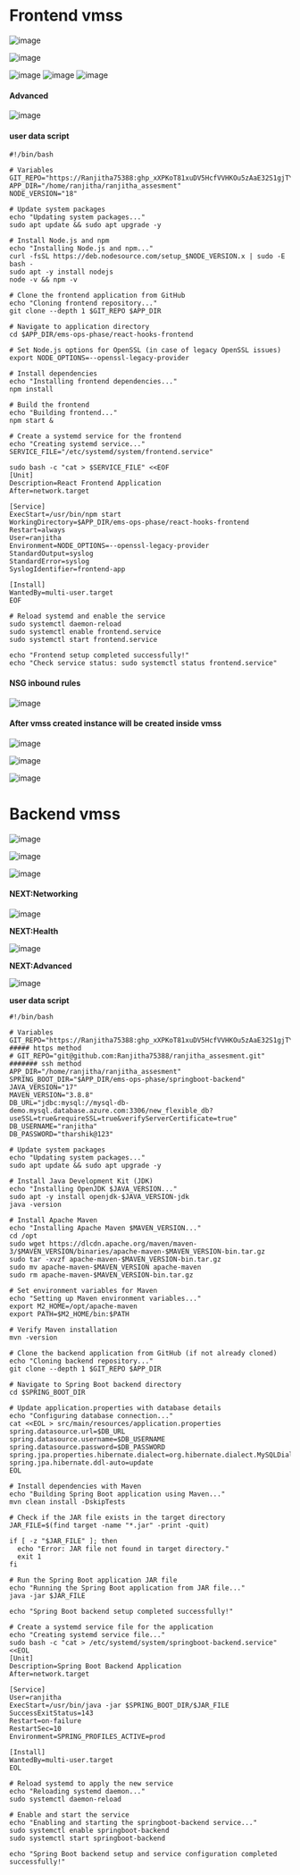 # Frontend vmss
![image](https://github.com/user-attachments/assets/a3325b88-2a19-45a6-ba95-bca2c77365b9)

![image](https://github.com/user-attachments/assets/6107638a-3a78-4a32-a701-9c6f0255c465)


![image](https://github.com/user-attachments/assets/0e32ab2f-9795-45eb-9569-4937a482ec68)
![image](https://github.com/user-attachments/assets/08959e01-5f9f-4e39-9596-f493ed14953b)
![image](https://github.com/user-attachments/assets/4610d1a6-5a02-4f35-8a8e-4892aada217c)

#### Advanced
![image](https://github.com/user-attachments/assets/38c75d8c-abed-49fc-90da-b61e307cbf5e)

#### user data script
```
#!/bin/bash

# Variables
GIT_REPO="https://Ranjitha75388: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@github.com/Ranjitha75388/ranjitha_assesment.git"
APP_DIR="/home/ranjitha/ranjitha_assesment"
NODE_VERSION="18"

# Update system packages
echo "Updating system packages..."
sudo apt update && sudo apt upgrade -y

# Install Node.js and npm
echo "Installing Node.js and npm..."
curl -fsSL https://deb.nodesource.com/setup_$NODE_VERSION.x | sudo -E bash -
sudo apt -y install nodejs
node -v && npm -v

# Clone the frontend application from GitHub
echo "Cloning frontend repository..."
git clone --depth 1 $GIT_REPO $APP_DIR

# Navigate to application directory
cd $APP_DIR/ems-ops-phase/react-hooks-frontend

# Set Node.js options for OpenSSL (in case of legacy OpenSSL issues)
export NODE_OPTIONS=--openssl-legacy-provider

# Install dependencies
echo "Installing frontend dependencies..."
npm install

# Build the frontend
echo "Building frontend..."
npm start &

# Create a systemd service for the frontend
echo "Creating systemd service..."
SERVICE_FILE="/etc/systemd/system/frontend.service"

sudo bash -c "cat > $SERVICE_FILE" <<EOF
[Unit]
Description=React Frontend Application
After=network.target

[Service]
ExecStart=/usr/bin/npm start
WorkingDirectory=$APP_DIR/ems-ops-phase/react-hooks-frontend
Restart=always
User=ranjitha
Environment=NODE_OPTIONS=--openssl-legacy-provider
StandardOutput=syslog
StandardError=syslog
SyslogIdentifier=frontend-app

[Install]
WantedBy=multi-user.target
EOF

# Reload systemd and enable the service
sudo systemctl daemon-reload
sudo systemctl enable frontend.service
sudo systemctl start frontend.service

echo "Frontend setup completed successfully!"
echo "Check service status: sudo systemctl status frontend.service"
```
#### NSG inbound rules

![image](https://github.com/user-attachments/assets/fac9e1e2-3e2d-4758-9f25-60ed2eb1c265)

#### After vmss created instance will be created inside vmss

![image](https://github.com/user-attachments/assets/5f18124f-cd2f-455a-a86c-91ce985c6b7a)

![image](https://github.com/user-attachments/assets/7c7f4a4b-44da-43ea-97ef-c28ecb5b685b)

![image](https://github.com/user-attachments/assets/7892ebaf-2ca4-4c59-aa75-dae0791e696f)


# Backend vmss

![image](https://github.com/user-attachments/assets/9ba0abfc-8a74-4702-8269-202870499a17)

![image](https://github.com/user-attachments/assets/bae84bec-2661-41f3-b2dd-ac740986c62c)

![image](https://github.com/user-attachments/assets/a35eba21-c9e7-4ee3-b423-04267fd07926)

#### NEXT:Networking

![image](https://github.com/user-attachments/assets/85f2feaf-3f4e-4710-8cd3-11feeda68265)

**NEXT:Health**

![image](https://github.com/user-attachments/assets/afcd996c-a8b7-4d85-8c61-b96c3dc71326)

**NEXT:Advanced**

![image](https://github.com/user-attachments/assets/8b5cce96-ca01-4705-87ad-8ea713963a2e)

**user data script**
```
#!/bin/bash

# Variables
GIT_REPO="https://Ranjitha75388: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@github.com/Ranjitha75388/ranjitha_assesment.git"     ##### https method
# GIT_REPO="git@github.com:Ranjitha75388/ranjitha_assesment.git"      ####### ssh method
APP_DIR="/home/ranjitha/ranjitha_assesment"
SPRING_BOOT_DIR="$APP_DIR/ems-ops-phase/springboot-backend"
JAVA_VERSION="17"
MAVEN_VERSION="3.8.8"
DB_URL="jdbc:mysql://mysql-db-demo.mysql.database.azure.com:3306/new_flexible_db?useSSL=true&requireSSL=true&verifyServerCertificate=true"
DB_USERNAME="ranjitha"
DB_PASSWORD="tharshik@123"

# Update system packages
echo "Updating system packages..."
sudo apt update && sudo apt upgrade -y

# Install Java Development Kit (JDK)
echo "Installing OpenJDK $JAVA_VERSION..."
sudo apt -y install openjdk-$JAVA_VERSION-jdk
java -version

# Install Apache Maven
echo "Installing Apache Maven $MAVEN_VERSION..."
cd /opt
sudo wget https://dlcdn.apache.org/maven/maven-3/$MAVEN_VERSION/binaries/apache-maven-$MAVEN_VERSION-bin.tar.gz
sudo tar -xvzf apache-maven-$MAVEN_VERSION-bin.tar.gz
sudo mv apache-maven-$MAVEN_VERSION apache-maven
sudo rm apache-maven-$MAVEN_VERSION-bin.tar.gz

# Set environment variables for Maven
echo "Setting up Maven environment variables..."
export M2_HOME=/opt/apache-maven
export PATH=$M2_HOME/bin:$PATH

# Verify Maven installation
mvn -version

# Clone the backend application from GitHub (if not already cloned)
echo "Cloning backend repository..."
git clone --depth 1 $GIT_REPO $APP_DIR

# Navigate to Spring Boot backend directory
cd $SPRING_BOOT_DIR

# Update application.properties with database details
echo "Configuring database connection..."
cat <<EOL > src/main/resources/application.properties
spring.datasource.url=$DB_URL
spring.datasource.username=$DB_USERNAME
spring.datasource.password=$DB_PASSWORD
spring.jpa.properties.hibernate.dialect=org.hibernate.dialect.MySQLDialect
spring.jpa.hibernate.ddl-auto=update
EOL

# Install dependencies with Maven
echo "Building Spring Boot application using Maven..."
mvn clean install -DskipTests

# Check if the JAR file exists in the target directory
JAR_FILE=$(find target -name "*.jar" -print -quit)

if [ -z "$JAR_FILE" ]; then
  echo "Error: JAR file not found in target directory."
  exit 1
fi

# Run the Spring Boot application JAR file
echo "Running the Spring Boot application from JAR file..."
java -jar $JAR_FILE

echo "Spring Boot backend setup completed successfully!"

# Create a systemd service file for the application
echo "Creating systemd service file..."
sudo bash -c "cat > /etc/systemd/system/springboot-backend.service" <<EOL
[Unit]
Description=Spring Boot Backend Application
After=network.target

[Service]
User=ranjitha
ExecStart=/usr/bin/java -jar $SPRING_BOOT_DIR/$JAR_FILE
SuccessExitStatus=143
Restart=on-failure
RestartSec=10
Environment=SPRING_PROFILES_ACTIVE=prod

[Install]
WantedBy=multi-user.target
EOL

# Reload systemd to apply the new service
echo "Reloading systemd daemon..."
sudo systemctl daemon-reload

# Enable and start the service
echo "Enabling and starting the springboot-backend service..."
sudo systemctl enable springboot-backend
sudo systemctl start springboot-backend

echo "Spring Boot backend setup and service configuration completed successfully!"

```
